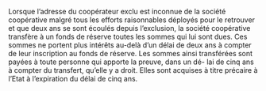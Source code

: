 Lorsque l’adresse du coopérateur exclu est inconnue de la société coopérative malgré tous les efforts raisonnables déployés pour le retrouver et que deux ans se sont écoulés depuis l’exclusion, la société coopérative transfère à un fonds de réserve toutes les sommes qui lui sont dues. Ces sommes ne portent plus intérêts au-delà d’un délai de deux ans à compter de leur inscription au fonds de réserve.
Les sommes ainsi transférées sont payées à toute personne qui apporte la preuve, dans un dé- lai de cinq ans à compter du transfert, qu’elle y a droit. Elles sont acquises à titre précaire à l’Etat à l’expiration du délai de cinq ans.